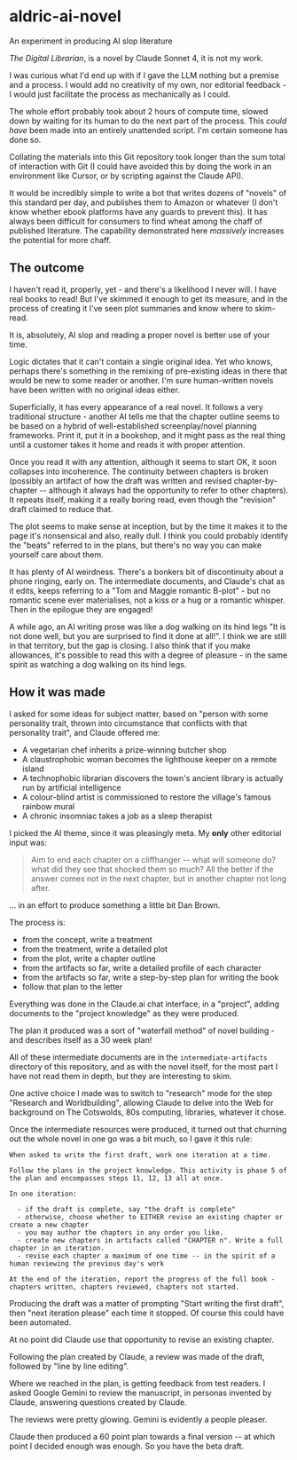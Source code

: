 # aldric-ai-novel

An experiment in producing AI slop literature

*The Digital Librarian*, is a novel by Claude Sonnet 4, it is not my work.

I was curious what I'd end up with if I gave the LLM nothing but a premise and a
process. I would add no creativity of my own, nor editorial feedback - I would
just facilitate the process as mechanically as I could.

The whole effort probably took about 2 hours of compute time, slowed down by
waiting for its human to do the next part of the process.  This *could have*
been made into an entirely unattended script. I'm certain someone has done so.

Collating the materials into this Git repository took longer than the sum
total of interaction with Git (I could have avoided this by doing the work
in an environment like Cursor, or by scripting against the Claude API).

It would be incredibly simple to write a bot that writes dozens of "novels" of
this standard per day, and publishes them to Amazon or whatever (I don't know
whether ebook platforms have any guards to prevent this). It has always been
difficult for consumers to find wheat among the chaff of published literature.
The capability demonstrated here *massively* increases the potential for more
chaff.

## The outcome

I haven't read it, properly, yet - and there's a likelihood I never will. I have
real books to read! But I've skimmed it enough to get its measure, and in the
process of creating it I've seen plot summaries and know where to skim-read.

It is, absolutely, AI slop and reading a proper novel is better use of your
time.

Logic dictates that it can't contain a single original idea. Yet who knows, 
perhaps there's something in the remixing of pre-existing ideas in there that
would be new to some reader or another. I'm sure human-written novels have been
written with no original ideas either.

Superficially, it has every appearance of a real novel. It follows a very
traditional structure - another AI tells me that the chapter outline seems to be
based on a hybrid of well-established screenplay/novel planning frameworks.
Print it, put it in a bookshop, and it might pass as the real thing until a
customer takes it home and reads it with proper attention.

Once you read it with any attention, although it seems to start OK, 
it soon collapses into incoherence. The continuity between chapters
is broken (possibly an artifact of how the draft was written and revised
chapter-by-chapter -- although it always had the opportunity to refer
to other chapters). It repeats itself, making it a really boring read, 
even though the "revision" draft claimed to reduce that.

The plot seems to make sense at inception, but by the time it makes
it to the page it's nonsensical and also, really dull. I think you could
probably identify the "beats" referred to in the plans, but there's no way
you can make yourself care about them.

It has plenty of AI weirdness. There's a bonkers bit of discontinuity about a phone ringing, early on.
The intermediate documents, and Claude's chat as
it edits, keeps referring to a "Tom and Maggie romantic B-plot" - but no
romantic scene ever materialises, not a kiss or a hug or a romantic whisper.
Then in the epilogue they are engaged!

A while ago, an AI writing prose was like a dog walking on its hind legs "It is
not done well, but you are surprised to find it done at all!". I think we are
still in that territory, but the gap is closing. I also think that if you make
allowances, it's possible to read this with a degree of pleasure - in the same
spirit as watching a dog walking on its hind legs.

## How it was made

I asked for some ideas for subject matter, based on "person with some
personality trait, thrown into circumstance that conflicts with that personality
trait", and Claude offered me:

 - A vegetarian chef inherits a prize-winning butcher shop 
 - A claustrophobic woman becomes the lighthouse keeper on a remote island
 - A technophobic librarian discovers the town's ancient library is actually run
   by artificial intelligence
 - A colour-blind artist is commissioned to restore the village's famous rainbow
   mural
 - A chronic insomniac takes a job as a sleep therapist

I picked the AI theme, since it was pleasingly meta. My **only** other editorial
input was:

> Aim to end each chapter on a cliffhanger -- what will someone do? what did
> they see that shocked them so much? All the better if the answer comes not in
> the next chapter, but in another chapter not long after.

... in an effort to produce something a little bit Dan Brown.

The process is:

  + from the concept, write a treatment
  + from the treatment, write a detailed plot
  + from the plot, write a chapter outline
  + from the artifacts so far, write a detailed profile of each character
  + from the artifacts so far, write a step-by-step plan for writing the book
  + follow that plan to the letter

Everything was done in the Claude.ai chat interface, in a "project", adding
documents to the "project knowledge" as they were produced.

The plan it produced was a sort of "waterfall method" of novel building - and
describes itself as a 30 week plan!

All of these intermediate documents are in the `intermediate-artifacts` directory
of this repository, and as with the novel itself, for the most part I have not
read them in depth, but they are interesting to skim.

One active choice I made was to switch to "research" mode for the step "Research
and Worldbuilding", allowing Claude to delve into the Web for background on The
Cotswolds, 80s computing, libraries, whatever it chose.

Once the intermediate resources were produced, it turned out that churning out
the whole novel in one go was a bit much, so I gave it this rule:

```
When asked to write the first draft, work one iteration at a time.

Follow the plans in the project knowledge. This activity is phase 5 of the plan and encompasses steps 11, 12, 13 all at once.

In one iteration:

  - if the draft is complete, say "the draft is complete"
  - otherwise, choose whether to EITHER revise an existing chapter or create a new chapter
  - you may author the chapters in any order you like. 
  - create new chapters in artifacts called "CHAPTER n". Write a full chapter in an iteration.
  - revise each chapter a maximum of one time -- in the spirit of a human reviewing the previous day's work

At the end of the iteration, report the progress of the full book - chapters written, chapters reviewed, chapters not started.
```

Producing the draft was a matter of prompting "Start writing the first draft", 
then "next iteration please" each time it stopped. Of course this could have
been automated.

At no point did Claude use that opportunity to revise an existing chapter.

Following the plan created by Claude, a review was made of the draft, followed
by "line by line editing".

Where we reached in the plan, is getting feedback from test readers. I asked
Google Gemini to review the manuscript, in personas invented by Claude, 
answering questions created by Claude.

The reviews were pretty glowing. Gemini is evidently a people pleaser.

Claude then produced a 60 point plan towards a final version -- at which point I
decided enough was enough. So you have the beta draft.
